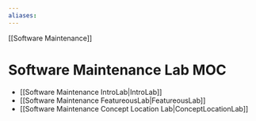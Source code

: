 ```yaml
---
aliases:
---
```


[[Software Maintenance]]

# Software Maintenance Lab MOC
- [[Software Maintenance IntroLab|IntroLab]]
- [[Software Maintenance FeatureousLab|FeatureousLab]]
- [[Software Maintenance Concept Location Lab|ConceptLocationLab]]